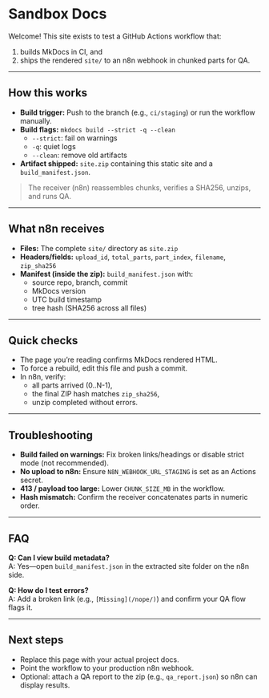 # Sandbox Docs

Welcome! This site exists to test a GitHub Actions workflow that:
1) builds MkDocs in CI, and  
2) ships the rendered `site/` to an n8n webhook in chunked parts for QA.

---

## How this works

- **Build trigger:** Push to the branch (e.g., `ci/staging`) or run the workflow manually.
- **Build flags:** `mkdocs build --strict -q --clean`  
  - `--strict`: fail on warnings  
  - `-q`: quiet logs  
  - `--clean`: remove old artifacts
- **Artifact shipped:** `site.zip` containing this static site and a `build_manifest.json`.

> The receiver (n8n) reassembles chunks, verifies a SHA256, unzips, and runs QA.

---

## What n8n receives

- **Files:** The complete `site/` directory as `site.zip`
- **Headers/fields:** `upload_id`, `total_parts`, `part_index`, `filename`, `zip_sha256`
- **Manifest (inside the zip):** `build_manifest.json` with:
  - source repo, branch, commit  
  - MkDocs version  
  - UTC build timestamp  
  - tree hash (SHA256 across all files)

---

## Quick checks

- The page you’re reading confirms MkDocs rendered HTML.
- To force a rebuild, edit this file and push a commit.
- In n8n, verify:
  - all parts arrived (0..N-1),
  - the final ZIP hash matches `zip_sha256`,
  - unzip completed without errors.

---

## Troubleshooting

- **Build failed on warnings:** Fix broken links/headings or disable strict mode (not recommended).
- **No upload to n8n:** Ensure `N8N_WEBHOOK_URL_STAGING` is set as an Actions secret.
- **413 / payload too large:** Lower `CHUNK_SIZE_MB` in the workflow.
- **Hash mismatch:** Confirm the receiver concatenates parts in numeric order.

---

## FAQ

**Q: Can I view build metadata?**  
A: Yes—open `build_manifest.json` in the extracted site folder on the n8n side.

**Q: How do I test errors?**  
A: Add a broken link (e.g., `[Missing](/nope/)`) and confirm your QA flow flags it.

---

## Next steps

- Replace this page with your actual project docs.
- Point the workflow to your production n8n webhook.
- Optional: attach a QA report to the zip (e.g., `qa_report.json`) so n8n can display results.
